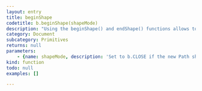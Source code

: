 ```yaml
---
layout: entry
title: beginShape
codetitle: b.beginShape(shapeMode)
description: "Using the beginShape() and endShape() functions allows to create more complex forms.\nbeginShape() begins recording vertices for a shape and endShape() stops recording.\nAfter calling the beginShape() function, a series of vertex() commands must follow.\nTo stop drawing the shape, call endShape(). The shapeMode parameter allows to close the shape\n(to connect the beginning and the end)."
category: Document
subcategory: Primitives
returns: null
parameters:
    - {name: shapeMode, description: 'Set to b.CLOSE if the new Path should be auto-closed.', optional: false, type: [String]}
kind: function
todo: null
examples: []

---
```

